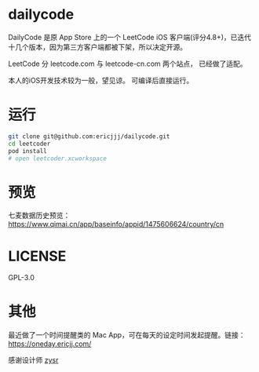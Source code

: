 # dailycode

DailyCode 是原 App Store 上的一个 LeetCode iOS 客户端(评分4.8+)，已迭代十几个版本，因为第三方客户端都被下架，所以决定开源。

LeetCode 分 leetcode.com 与 leetcode-cn.com 两个站点， 已经做了适配。

本人的iOS开发技术较为一般，望见谅。 可编译后直接运行。

# 运行

``` bash
git clone git@github.com:ericjjj/dailycode.git
cd leetcoder
pod install
# open leetcoder.xcworkspace
```

# 预览

七麦数据历史预览： https://www.qimai.cn/app/baseinfo/appid/1475606624/country/cn

<!-- ![](https://tva1.sinaimg.cn/large/0082zybply1gcaystt77aj30dt0ojdi5.jpg)
![](https://tva1.sinaimg.cn/large/0082zybply1gcayt3jd8xj30dt0oj0uy.jpg)
![](https://tva1.sinaimg.cn/large/0082zybply1gcayt7ll53j30dt0ojmzd.jpg)
![](https://tva1.sinaimg.cn/large/0082zybply1gcaytsgghsj30dt0oj0tn.jpg)
![](https://tva1.sinaimg.cn/large/0082zybply1gcaytyh477j30dt0ojwh1.jpg)
![](https://tva1.sinaimg.cn/large/0082zybply1gcayu25oaoj30dt0ojwfy.jpg)
![](https://tva1.sinaimg.cn/large/0082zybply1gcayu680wij30dt0ojgnv.jpg)
![](https://tva1.sinaimg.cn/large/0082zybply1gcayu9oq9zj30dt0ojwgi.jpg)
![](https://tva1.sinaimg.cn/large/0082zybply1gcayuczwrzj30dt0oj74u.jpg)
 -->

# LICENSE

GPL-3.0

# 其他

最近做了一个时间提醒类的 Mac App，可在每天的设定时间发起提醒。链接： https://oneday.ericjj.com/

感谢设计师 [zysr](https://qiqimonkey.github.io/)
